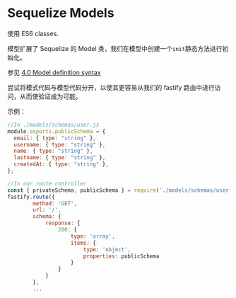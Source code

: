 # Sequelize Models

使用 ES6 classes.

模型扩展了 Sequelize 的 Model 类，我们在模型中创建一个`init`静态方法进行初始化。

参见 [4.0 Model definition syntax](https://github.com/sequelize/sequelize/issues/6524)

尝试将模式代码与模型代码分开，以使其更容易从我们的 fastify 路由中进行访问，从而使验证成为可能。

示例：

```js
//In ./models/schemas/user.js
module.exports.publicSchema = {
  email: { type: "string" },
  username: { type: "string" },
  name: { type: "string" },
  lastname: { type: "string" },
  createdAt: { type: "string" },
};
```

```js
//In our route controller
const { privateSchema, publicSchema } = require('./models/schemas/user')
fastify.route({
        method: 'GET',
        url: '/',
        schema: {
            response: {
                200: {
                    type: 'array',
                    items: {
                        type: 'object',
                        properties: publicSchema
                    }
                }
            }
        },
        ...
```
